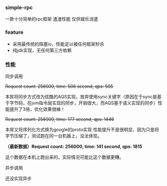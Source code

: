 ### simple-rpc
一款十分简单的rpc框架 渣渣性能 仅供娱乐消遣

### feature
* 采用最传统的阻塞io，性能足以被任何框架秒杀
* 纯jdk实现，无任何第三方依赖

### 性能
同步调用

 ~~Request count: 256000, time: 506 second, qps: 505~~
 
 本屌将同步方式改为炫酷的AQS实现，放弃使用sync关键字（原因在于sync是基于字节码，在jvm指令层实现的同步，开销很大，而AQS基于语义实现的同步）性能提升了3倍，优化效果很棒！
 
 ~~Request count: 256000, time: 177 second, qps: 1446~~
 
 本屌又将序列化方式换为google的proto实现 性能提升不是很明显，因为只是将字节压缩了，测试跑在同一台机器上，没法体现。
 
 **（最新数据）Request count: 256000, time: 141 second, qps: 1815**
 
 这个数据在本机上跑出来的，实际情况可能比这个数据更糟。

异步调用

 还没实现异步
 